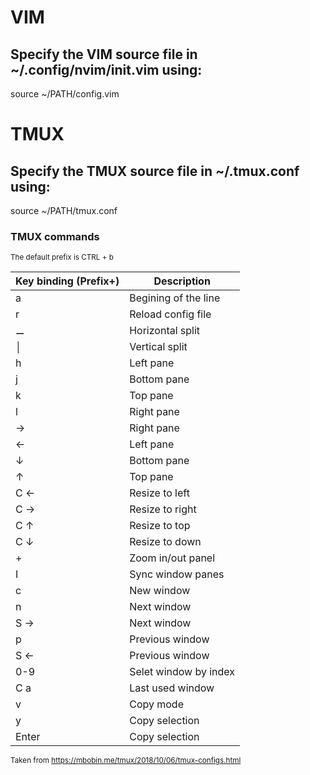 # VIM

## Specify the VIM source file in ~/.config/nvim/init.vim using:
source ~/PATH/config.vim

# TMUX

## Specify the TMUX source file in ~/.tmux.conf using:
source ~/PATH/tmux.conf

### TMUX commands
<sub>The default prefix is CTRL + b </sub>

Key binding (Prefix+) | Description
---------------------|--------------
a | Begining of the line
r | Reload config file
&#9866; | Horizontal split
&#9474; | Vertical split
h | Left pane
j | Bottom pane
k | Top pane
l | Right pane
→ | Right pane
← | Left pane
↓ | Bottom pane
↑ | Top pane
C ← | Resize to left
C → | Resize to right
C ↑ | Resize to top
C ↓ | Resize to down
&#43; | Zoom in/out panel
I | Sync window panes
c | New window
n | Next window
S → | Next window
p | Previous window
S ← | Previous window
0-9 | Selet window by index
C a | Last used window
v | Copy mode
y | Copy selection
Enter | Copy selection

<sub>
  Taken from  <a href="https://mbobin.me/tmux/2018/10/06/tmux-configs.html">https://mbobin.me/tmux/2018/10/06/tmux-configs.html</a>
</sub>
